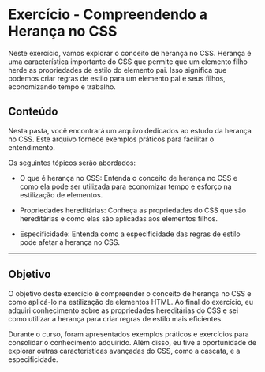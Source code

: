 # Exercício - Compreendendo a Herança no CSS

Neste exercício, vamos explorar o conceito de herança no CSS. Herança é uma característica importante do CSS que permite que um elemento filho herde as propriedades de estilo do elemento pai. Isso significa que podemos criar regras de estilo para um elemento pai e seus filhos, economizando tempo e trabalho.

## Conteúdo

Nesta pasta, você encontrará um arquivo dedicados ao estudo da herança no CSS. Este arquivo fornece exemplos práticos para facilitar o entendimento.

Os seguintes tópicos serão abordados:

- O que é herança no CSS: Entenda o conceito de herança no CSS e como ela pode ser utilizada para economizar tempo e esforço na estilização de elementos.

- Propriedades hereditárias: Conheça as propriedades do CSS que são hereditárias e como elas são aplicadas aos elementos filhos.

- Especificidade: Entenda como a especificidade das regras de estilo pode afetar a herança no CSS.

---

## Objetivo

O objetivo deste exercício é compreender o conceito de herança no CSS e como aplicá-lo na estilização de elementos HTML. Ao final do exercício, eu adquiri conhecimento sobre as propriedades hereditárias do CSS e sei como utilizar a herança para criar regras de estilo mais eficientes.

Durante o curso, foram apresentados exemplos práticos e exercícios para consolidar o conhecimento adquirido. Além disso, eu tive a oportunidade de explorar outras características avançadas do CSS, como a cascata, e a especificidade.